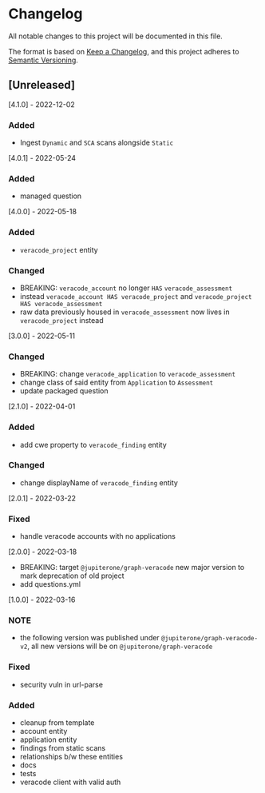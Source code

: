 # Changelog

All notable changes to this project will be documented in this file.

The format is based on [Keep a Changelog](https://keepachangelog.com/en/1.0.0/),
and this project adheres to
[Semantic Versioning](https://semver.org/spec/v2.0.0.html).

## [Unreleased]

[4.1.0] - 2022-12-02

### Added

- Ingest `Dynamic` and `SCA` scans alongside `Static`

[4.0.1] - 2022-05-24

### Added

- managed question

[4.0.0] - 2022-05-18

### Added

- `veracode_project` entity

### Changed

- BREAKING: `veracode_account` no longer `HAS` `veracode_assessment`
- instead `veracode_account HAS veracode_project` and
  `veracode_project HAS veracode_assessment`
- raw data previously housed in `veracode_assessment` now lives in
  `veracode_project` instead

[3.0.0] - 2022-05-11

### Changed

- BREAKING: change `veracode_application` to `veracode_assessment`
- change class of said entity from `Application` to `Assessment`
- update packaged question

[2.1.0] - 2022-04-01

### Added

- add cwe property to `veracode_finding` entity

### Changed

- change displayName of `veracode_finding` entity

[2.0.1] - 2022-03-22

### Fixed

- handle veracode accounts with no applications

[2.0.0] - 2022-03-18

- BREAKING: target `@jupiterone/graph-veracode` new major version to mark
  deprecation of old project
- add questions.yml

[1.0.0] - 2022-03-16

### NOTE

- the following version was published under `@jupiterone/graph-veracode-v2`, all
  new versions will be on `@jupiterone/graph-veracode`

### Fixed

- security vuln in url-parse

### Added

- cleanup from template
- account entity
- application entity
- findings from static scans
- relationships b/w these entities
- docs
- tests
- veracode client with valid auth
